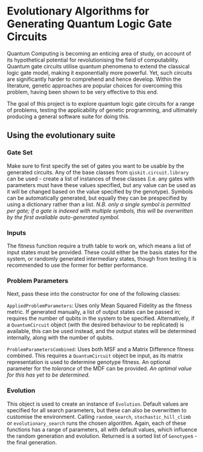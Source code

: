 # Evolutionary Algorithms for Generating Quantum Logic Gate Circuits

Quantum Computing is becoming an enticing area of study, on account of its hypothetical potential for revolutionising the field of computability. Quantum gate circuits utilise quantum phenomena to extend the classical logic gate model, making it exponentially more powerful. Yet, such circuits are significantly harder to comprehend and hence develop. Within the literature, genetic approaches are popular choices for overcoming this problem, having been shown to be very effective to this end.

The goal of this project is to explore quantum logic gate circuits for a range of problems, testing the applicability of genetic programming, and ultimately producing a general software suite for doing this.


## Using the evolutionary suite

### Gate Set
Make sure to first specify the set of gates you want to be usable by the generated circuits. Any of the base classes from `qiskit.circuit.library` can be used - create a list of instances of these classes (i.e. any gates with parameters must have these values specified, but any value can be used as it will be changed based on the value specified by the genotype). Symbols can be automatically generated, but equally they can be prespecified by using a dictionary rather than a list. *N.B. only a single symbol is permitted per gate; if a gate is indexed with multiple symbols, this will be overwritten by the first available auto-generated symbol.*

### Inputs
The fitness function require a truth table to work on, which means a list of input states must be provided. These could either be the basis states for the system, or randomly generated intermediary states, though from testing it is recommended to use the former for better performance.

### Problem Parameters
Next, pass these into the constructor for one of the following classes:

`AppliedProblemParameters`: Uses only Mean Squared Fidelity as the fitness metric. If generated manually, a list of output states can be passed in; requires the number of qubits in the system to be specified. Alternatively, if a `QuantumCircuit` object (with the desired behaviour to be replicated) is available, this can be used instead, and the output states will be determined internally, along with the number of qubits.

`ProblemParametersCombined`: Uses both MSF and a Matrix Difference fitness combined. This requires a `QuantumCircuit` object be input, as its matrix representation is used to determine genotype fitness. An optional parameter for the *tolerance* of the MDF can be provided. *An optimal value for this has yet to be determined.*

### Evolution
This object is used to create an instance of `Evolution`. Default values are specified for all search parameters, but these can also be overwritten to customise the environment. Calling `random_search`, `stochastic_hill_climb` or `evolutionary_search` runs the chosen algorithm. Again, each of these functions has a range of parameters, all with default values, which influence the random generation and evolution. Returned is a sorted list of `Genotype`s - the final generation.